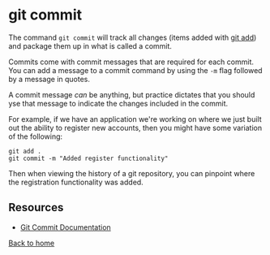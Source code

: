 # git commit

The command  `git commit` will track all changes (items added with [git add](./add.md)) and package them up in what is called a commit.

Commits come with commit messages that are required for each commit. You can add a message to a commit command by using the `-m` flag followed by a message in quotes.

A commit message _can_ be anything, but practice dictates that you should yse that message to indicate the changes included in the commit.

For example, if we have an application we're working on where we just built out the ability to register new accounts, then you might have some variation of the following:
```
git add .
git commit -m "Added register functionality"
```

Then when viewing the history of a git repository, you can pinpoint where the registration functionality was added.

## Resources
- [Git Commit Documentation](https://git-scm.com/docs/git-commit)

[Back to home](../REDME.md)